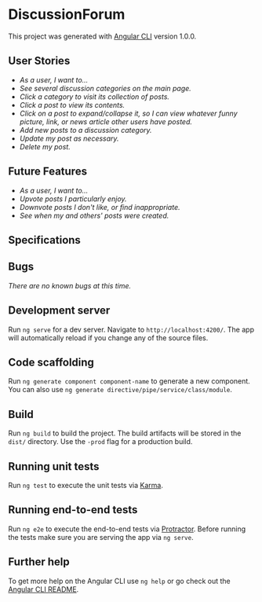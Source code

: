 # DiscussionForum

This project was generated with [Angular CLI](https://github.com/angular/angular-cli) version 1.0.0.

## User Stories
* _As a user, I want to..._
* _See several discussion categories on the main page._
* _Click a category to visit its collection of posts._
* _Click a post to view its contents._
* _Click on a post to expand/collapse it, so I can view whatever funny picture, link, or news article other users have posted._
* _Add new posts to a discussion category._
* _Update my post as necessary._
* _Delete my post._

## Future Features
* _As a user, I want to..._
* _Upvote posts I particularly enjoy._
* _Downvote posts I don't like, or find inappropriate._
* _See when my and others' posts were created._

## Specifications

## Bugs
_There are no known bugs at this time._

## Development server

Run `ng serve` for a dev server. Navigate to `http://localhost:4200/`. The app will automatically reload if you change any of the source files.

## Code scaffolding

Run `ng generate component component-name` to generate a new component. You can also use `ng generate directive/pipe/service/class/module`.

## Build

Run `ng build` to build the project. The build artifacts will be stored in the `dist/` directory. Use the `-prod` flag for a production build.

## Running unit tests

Run `ng test` to execute the unit tests via [Karma](https://karma-runner.github.io).

## Running end-to-end tests

Run `ng e2e` to execute the end-to-end tests via [Protractor](http://www.protractortest.org/).
Before running the tests make sure you are serving the app via `ng serve`.

## Further help

To get more help on the Angular CLI use `ng help` or go check out the [Angular CLI README](https://github.com/angular/angular-cli/blob/master/README.md).
